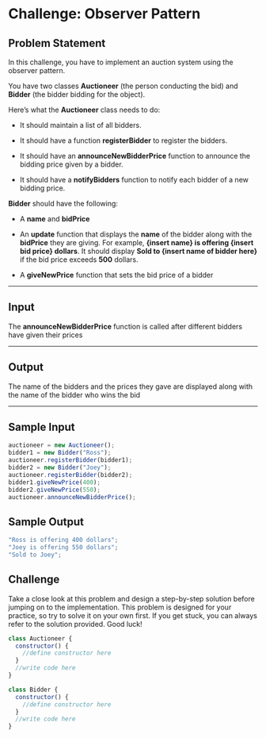 # Challenge: Observer Pattern

## Problem Statement

In this challenge, you have to implement an auction system using the observer pattern.

You have two classes **Auctioneer** (the person conducting the bid) and **Bidder** (the bidder bidding for the object).

Here’s what the **Auctioneer** class needs to do:

- It should maintain a list of all bidders.

- It should have a function **registerBidder** to register the bidders.

- It should have an **announceNewBidderPrice** function to announce the bidding price given by a bidder.

- It should have a **notifyBidders** function to notify each bidder of a new bidding price.

**Bidder** should have the following:

- A **name** and **bidPrice**

- An **update** function that displays the **name** of the bidder along with the **bidPrice** they are giving. For example, **{insert name} is offering {insert bid price} dollars**. It should display **Sold to {insert name of bidder here}** if the bid price exceeds **500** dollars.

- A **giveNewPrice** function that sets the bid price of a bidder

---

## Input

The **announceNewBidderPrice** function is called after different bidders have given their prices

---

## Output

The name of the bidders and the prices they gave are displayed along with the name of the bidder who wins the bid

---

## Sample Input

```javascript
auctioneer = new Auctioneer();
bidder1 = new Bidder("Ross");
auctioneer.registerBidder(bidder1);
bidder2 = new Bidder("Joey");
auctioneer.registerBidder(bidder2);
bidder1.giveNewPrice(400);
bidder2.giveNewPrice(550);
auctioneer.announceNewBidderPrice();
```

## Sample Output

```javascript
"Ross is offering 400 dollars";
"Joey is offering 550 dollars";
"Sold to Joey";
```

## Challenge

Take a close look at this problem and design a step-by-step solution before jumping on to the implementation. This problem is designed for your practice, so try to solve it on your own first. If you get stuck, you can always refer to the solution provided. Good luck!

```javascript
class Auctioneer {
  constructor() {
    //define constructor here
  }
  //write code here
}

class Bidder {
  constructor() {
    //define constructor here
  }
  //write code here
}
```
